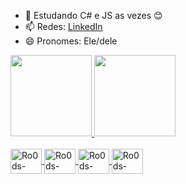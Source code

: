 - 🌱 Estudando C# e JS as vezes 😊
- 📫 Redes: <a href="https://www.linkedin.com/in/rodrigo-gabriel-de-melo-da-silva-990383139">LinkedIn</a>
- 😄 Pronomes: Ele/dele

<div>
	<a href="https://github.com/Ro0ds">
	<img height="130em" src="https://github-readme-stats.vercel.app/api?username=ro0ds&count_private=true&theme=nightowl&show_icons=true"/>
	<img height="130em" src="https://github-readme-stats.vercel.app/api/top-langs/?username=ro0ds&layout=compact&theme=nightowl&langs_count=10"/>
</div>
	
<div style="display: inline_block"><br>
	<img align="center" alt="Ro0ds-CSharp" height="40" width="50" src="https://cdn.jsdelivr.net/gh/devicons/devicon/icons/csharp/csharp-original.svg" />
	<img align="center" alt="Ro0ds-CPlusPlus" height="40" width="50" src="https://cdn.jsdelivr.net/gh/devicons/devicon/icons/cplusplus/cplusplus-original.svg" />
	<img align="center" alt="Ro0ds-VStudio" height="40" width="50" src="https://cdn.jsdelivr.net/gh/devicons/devicon/icons/visualstudio/visualstudio-plain.svg" />
	<img align="center" alt="Ro0ds-VSCode" height="40" width="50" src="https://cdn.jsdelivr.net/gh/devicons/devicon/icons/vscode/vscode-original.svg" />
</div>
	
##
